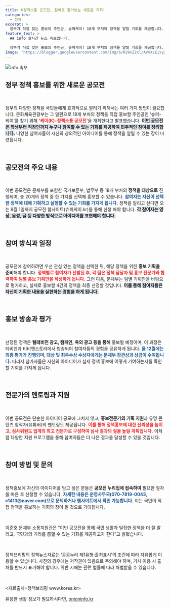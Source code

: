 ```yaml
---
title: K정책소통 공모전, 참여로 알아보는 새로운 기회!
categories:
  - 정치
excerpt: >
  정부가 직접 찾는 홍보의 주인공, 슈퍼케이! 18개 부처의 정책을 알릴 기회를 제공합니다. 다양한 아이디어로 국민 참여를 독려하며, 최종 심사를 통해 문체부 장관상과 상금까지 지급! 지금 바로 도전해보세요!
feature_text: >
  ## info 실시간 뉴스 속보입니다.

  정부가 직접 찾는 홍보의 주인공, 슈퍼케이! 18개 부처의 정책을 알릴 기회를 제공합니다. 다양한 아이디어로 국민 참여를 독려하며, 최종 심사를 통해 문체부 장관상과 상금까지 지급! 지금 바로 도전해보세요!
image: 'https://blogger.googleusercontent.com/img/b/R29vZ2xl/AVvXsEixyZcFfHzMRdzZMjFBmAUKJYCLCGyLL1o632UiGVXcaFdKo_bkvkuCioo0uUKlGfBVcT3P84aROyZIXSBEx3Aw5nCQ3pTgDom1WDC4m8eifvWiAmWEEVb4x6G_l8C0QH225ldMjyaFvpxGEBGNO37VmDTDMHGhJPq73UglMfDca1-0aw/s1600/blogspot.png'
---
```


<p><img src="https://blogger.googleusercontent.com/img/b/R29vZ2xl/AVvXsEixyZcFfHzMRdzZMjFBmAUKJYCLCGyLL1o632UiGVXcaFdKo_bkvkuCioo0uUKlGfBVcT3P84aROyZIXSBEx3Aw5nCQ3pTgDom1WDC4m8eifvWiAmWEEVb4x6G_l8C0QH225ldMjyaFvpxGEBGNO37VmDTDMHGhJPq73UglMfDca1-0aw/s1600/blogspot.png" alt="info 속보" /></p>

<h2 data-ke-size="size26">정부 정책 홍보를 위한 새로운 공모전</h2>

<p data-ke-size="size16">&nbsp;</p>

<p>정부의 다양한 정책을 국민들에게 효과적으로 알리기 위해서는 여러 가지 방법이 필요합니다. 문화체육관광부는 그 일환으로 18개 부처의 정책을 직접 홍보할 주인공인 ‘슈퍼-케이’를 찾기 위해 <b><span style="color: #ee2323;">‘케이(K)-정책소통 공모전’</span></b>을 개최한다고 발표했습니다. <b><span style="background-color: #21538527;">이번 공모전은 학생부터 직장인까지 누구나 참여할 수 있는 기회를 제공하여 민주적인 참여를 장려합니다.</span></b> 다양한 참여자들이 자신의 창의적인 아이디어를 통해 정책을 알릴 수 있는 장이 마련됩니다. </p>

<p data-ke-size="size16">&nbsp;</p>

<h2 data-ke-size="size26">공모전의 주요 내용</h2>

<p data-ke-size="size16">&nbsp;</p>

<p>이번 공모전은 문체부를 포함한 국가보훈부, 법무부 등 18개 부처의 <b>정책을 대상으로</b> 진행되며, 총 20개의 정책 중 한 가지를 선택해 홍보할 수 있습니다. <b><span style="color: #1a5490;">참여자는 자신이 선택한 정책에 대해 기획하고 실행할 수 있는 기회를 가지게 됩니다.</span></b> 정책을 알리고 싶다면 오는 9월 1일까지 공모전 웹사이트(슈퍼케이.kr)를 통해 신청 해야 합니다. <b><span style="background-color: #21538527;">각 참여자는 영상, 음성, 글 등 다양한 방식으로 아이디어를 표현해야 합니다.</span></b> </p>

<p data-ke-size="size16">&nbsp;</p>

<h2 data-ke-size="size26">참여 방식과 일정</h2>

<p data-ke-size="size16">&nbsp;</p>

<p>공모전에 참여하려면 우선 관심 있는 정책을 선택한 뒤, 해당 정책을 위한 <b>홍보 기획을 준비</b>해야 합니다. <b><span style="color: #ee2323;">정책별로 참여자가 선발된 후, 각 팀은 정책 담당자 및 홍보 전문가와 협력하여 팀별 홍보 기획안을 작성하게 됩니다.</span></b> 그런 다음, 문체부는 팀별 기획안을 바탕으로 평가하고, 실제로 홍보할 4건의 정책을 최종 선정할 것입니다. <b><span style="background-color: #21538527;">이를 통해 참여자들은 자신이 기획한 내용을 실현하는 경험을 하게 됩니다.</span></b></p>

<p data-ke-size="size16">&nbsp;</p>

<h2 data-ke-size="size26">홍보 방송과 평가</h2>

<p data-ke-size="size16">&nbsp;</p>

<p>선정된 정책은 <b>텔레비전 광고, 캠페인, 옥외 광고 등을 통해</b> 홍보될 예정이며, 이 과정은 티비엔과 티비엔스토리에서 방송되어 참여자들의 경험을 공유하게 됩니다. <b><span style="color: #1a5490;">올 12월에는 최종 평가가 진행되며, 대상 및 최우수상 수상자에게는 문체부 장관상과 상금이 수여됩니다.</span></b> 따라서 참가자들은 자신의 아이디어가 실제 정책 홍보에 어떻게 기여하는지를 확인할 기회를 가지게 됩니다. </p>

<p data-ke-size="size16">&nbsp;</p>

<h2 data-ke-size="size26">전문가의 멘토링과 지원</h2>

<p data-ke-size="size16">&nbsp;</p>

<p>이번 공모전은 단순한 아이디어 공모에 그치지 않고, <b>홍보전문가의 기획 지원</b>과 유명 콘텐츠 창작자(유튜버)의 멘토링도 제공됩니다. <b><span style="color: #ee2323;">이를 통해 정책홍보에 대한 신뢰성을 높이고, 심사위원도 업계의 최고 전문가로 구성하여 심사 결과의 질을 높일 계획입니다.</span></b> 이처럼 다양한 지원 프로그램을 통해 참여자들은 더 나은 결과를 달성할 수 있을 것입니다.</p>

<p data-ke-size="size16">&nbsp;</p>

<h2 data-ke-size="size26">참여 방법 및 문의</h2>

<p data-ke-size="size16">&nbsp;</p>

<p>정책홍보에 자신의 아이디어를 담고 싶은 분들은 <b>공모전 누리집에 접속하여</b> 필요한 절차를 따른 후 신청할 수 있습니다. <b><span style="color: #1a5490;">자세한 내용은 운영사무국(070-7819-0043, c1413@naver.com)으로 문의하거나 웹사이트에서 확인 가능합니다.</span></b> 이는 국민이 직접 정책을 홍보하는 기회의 장이 될 것으로 기대됩니다. </p>

<p data-ke-size="size16">&nbsp;</p> 

<p>이준호 문체부 소통지원관은 “이번 공모전을 통해 국민 생활과 밀접한 정책을 더 잘 알리고, 국민과의 거리를 좁힐 수 있는 기회를 제공하고자 한다”고 밝혔습니다. </p>

<p data-ke-size="size16">&nbsp;</p>

<p>정책브리핑의 정책뉴스자료는 ‘공공누리 제1유형:출처표시’의 조건에 따라 자유롭게 이용할 수 있습니다. 사진의 경우에는 저작권이 있음으로 주의해야 하며, 기사 이용 시 출처를 반드시 표기해야 합니다. 위반 시에는 관련 법률에 따라 처벌받을 수 있습니다. </p>

<p data-ke-size="size16">&nbsp;</p> 

<p>&lt;자료출처=정책브리핑 www.korea.kr></p>
유용한 생활 정보가 필요하시다면, <a href="https://onioninfo.kr" rel="dofollow">onioninfo.kr</a>


